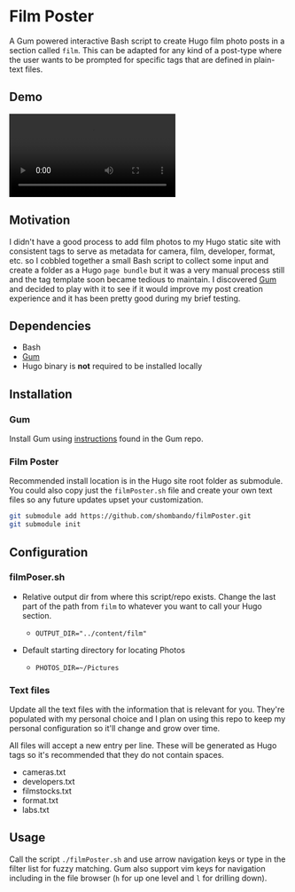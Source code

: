 # Film Poster
A Gum powered interactive Bash script to create Hugo film photo posts in a section called `film`. This can be adapted for any kind of a post-type where the user wants to be prompted for specific tags that are defined in plain-text files. 

## Demo
![Screencapture of a terminal window side by side with a browser window. The terminal is demonstrating an application that enters information about at photo like title, film, camera, etc. and then selects the file from a file picker. Once the process is completed the browser auto refreshes to show the new photo has been added to the grid and then the photo page is loaded showing the different tags via clicking a few tags it is demonstrated that they were generated and linked with other posts.](./filmPosterDemo.webm "1 min demo of filmPoster usage and results")

## Motivation
I didn't have a good process to add film photos to my Hugo static site with consistent tags to serve as metadata for camera, film, developer, format, etc. so I cobbled together a small Bash script to collect some input and create a folder as a Hugo `page bundle` but it was a very manual process still and the tag template soon became tedious to maintain.
I discovered [Gum](https://github.com/charmbracelet/gum) and decided to play with it to see if it would improve my post creation experience and it has been pretty good during my brief testing.

## Dependencies
- Bash
- [Gum](https://github.com/charmbracelet/gum)
- Hugo binary is **not** required to be installed locally

## Installation
### Gum
Install Gum using [instructions](https://github.com/charmbracelet/gum#installation) found in the Gum repo.

### Film Poster
Recommended install location is in the Hugo site root folder as submodule. You could also copy just the `filmPoster.sh` file and create your own text files so any future updates upset your customization.

``` sh
git submodule add https://github.com/shombando/filmPoster.git
git submodule init
```

## Configuration
### filmPoser.sh
- Relative output dir from where this script/repo exists. Change the last part of the path from `film` to whatever you want to call your Hugo section.
  - `OUTPUT_DIR="../content/film"`

- Default starting directory for locating Photos
  - `PHOTOS_DIR=~/Pictures`
  
### Text files
Update all the text files with the information that is relevant for you. They're populated with my personal choice and I plan on using this repo to keep my personal configuration so it'll change and grow over time.

All files will accept a new entry per line. These will be generated as Hugo tags so it's recommended that they do not contain spaces.
- cameras.txt 
- developers.txt
- filmstocks.txt
- format.txt
- labs.txt

## Usage
Call the script `./filmPoster.sh` and use arrow navigation keys or type in the filter list for fuzzy matching. Gum also support vim keys for navigation including in the file browser (`h` for up one level and `l` for drilling down).

